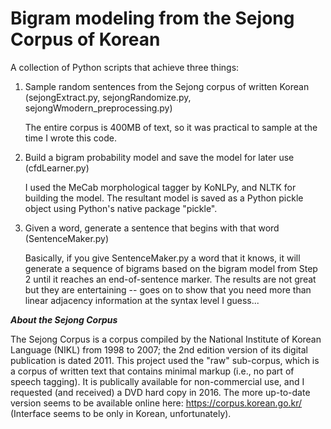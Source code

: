 # Bigram modeling from the Sejong Corpus of Korean

A collection of Python scripts that achieve three things:

1) Sample random sentences from the Sejong corpus of written Korean (sejongExtract.py, sejongRandomize.py, sejongWmodern_preprocessing.py)

   The entire corpus is 400MB of text, so it was practical to sample at the time I wrote this code. 

2) Build a bigram probability model and save the model for later use (cfdLearner.py)

   I used the MeCab morphological tagger by KoNLPy, and NLTK for building the model. The resultant model is saved as a Python pickle object using Python's native package "pickle".

3) Given a word, generate a sentence that begins with that word (SentenceMaker.py)

   Basically, if you give SentenceMaker.py a word that it knows, it will generate a sequence of bigrams based on the bigram model from Step 2 until it reaches an end-of-sentence marker. The results are not great but they are entertaining -- goes on to show that you need more than linear adjacency information at the syntax level I guess...


***About the Sejong Corpus***

The Sejong Corpus is a corpus compiled by the National Institute of Korean Language (NIKL) from 1998 to 2007; the 2nd edition version of its digital publication is dated 2011. This project used the "raw" sub-corpus, which is a corpus of written text that contains minimal markup (i.e., no part of speech tagging). It is publically available for non-commercial use, and I requested (and received) a DVD hard copy in 2016. The more up-to-date version seems to be available online here: https://corpus.korean.go.kr/ (Interface seems to be only in Korean, unfortunately).
